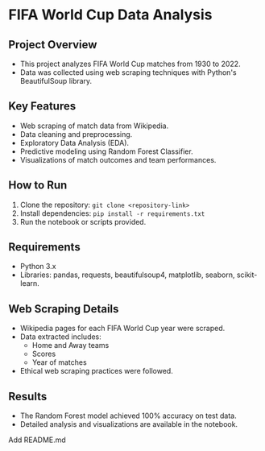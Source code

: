 # FIFA World Cup Data Analysis

## Project Overview
- This project analyzes FIFA World Cup matches from 1930 to 2022.
- Data was collected using web scraping techniques with Python's BeautifulSoup library.

## Key Features
- Web scraping of match data from Wikipedia.
- Data cleaning and preprocessing.
- Exploratory Data Analysis (EDA).
- Predictive modeling using Random Forest Classifier.
- Visualizations of match outcomes and team performances.

## How to Run
1. Clone the repository: `git clone <repository-link>`
2. Install dependencies: `pip install -r requirements.txt`
3. Run the notebook or scripts provided.

## Requirements
- Python 3.x
- Libraries: pandas, requests, beautifulsoup4, matplotlib, seaborn, scikit-learn.

## Web Scraping Details
- Wikipedia pages for each FIFA World Cup year were scraped.
- Data extracted includes:
  - Home and Away teams
  - Scores
  - Year of matches
- Ethical web scraping practices were followed.

## Results
- The Random Forest model achieved 100% accuracy on test data.
- Detailed analysis and visualizations are available in the notebook.

Add README.md
